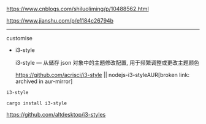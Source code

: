 https://www.cnblogs.com/shiluoliming/p/10488562.html

https://www.jianshu.com/p/e1184c26794b

---

customise

- i3-style

  i3-style — 从储存 json 对象中的主题修改配置, 用于频繁调整或更改主题颜色

  https://github.com/acrisci/i3-style || nodejs-i3-styleAUR[broken link: archived in aur-mirror]

```
i3-style

cargo install i3-style
```

https://github.com/altdesktop/i3-styles
